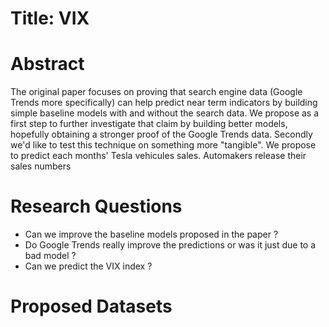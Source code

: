 # Title: VIX

# Abstract

The original paper focuses on proving that search engine data (Google Trends more specifically) can help predict near term indicators by building simple baseline models with and without the search data. We propose as a first step to further investigate that claim by building better models, hopefully obtaining a stronger proof of the Google Trends data. Secondly we'd like to test this technique on something more "tangible". We propose to predict each months' Tesla vehicules sales. Automakers release their sales numbers

# Research Questions

- Can we improve the baseline models proposed in the paper ?
- Do Google Trends really improve the predictions or was it just due to a bad model ?
- Can we predict the VIX index ?

# Proposed Datasets
